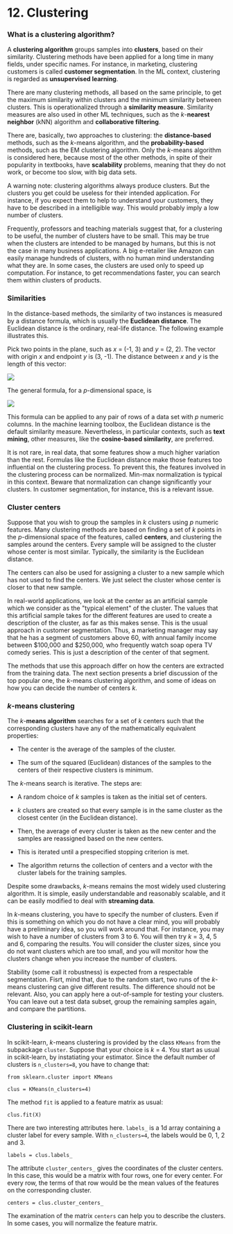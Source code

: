 # 12. Clustering

### What is a clustering algorithm?

A **clustering algorithm** groups samples into **clusters**, based on their similarity. Clustering methods have been applied for a long time in many fields, under specific names. For instance, in marketing, clustering customers is called **customer segmentation**. In the ML context, clustering is regarded as **unsupervised learning**.

There are many clustering methods, all based on the same principle, to get the maximum similarity within clusters and the minimum similarity between clusters. This is operationalized through a **similarity measure**. Similarity measures are also used in other ML techniques, such as the *k*-**nearest neighbor** (kNN) algorithm and **collaborative filtering**.

There are, basically, two approaches to clustering: the **distance-based** methods, such as the *k*-means algorithm, and the **probability-based** methods, such as the EM clustering algorithm. Only the *k*-means algorithm is considered here, because most of the other methods, in spite of their popularity in textbooks, have **scalability** problems, meaning that they do not work, or become too slow, with big data sets.

A warning note: clustering algorithms always produce clusters. But the clusters you get could be useless for their intended application. For instance, if you expect them to help to understand your customers, they have to be described in a intelligible way. This would probably imply a low number of clusters. 

Frequently, professors and teaching materials suggest that, for a clustering to be useful, the number of clusters have to be small. This may be true when the clusters are intended to be managed by humans, but this is not the case in many business applications. A big e-retailer like Amazon can easily manage hundreds of clusters, with no human mind understanding what they are. In some cases, the clusters are used only to speed up computation. For instance, to get recommendations faster, you can search them within clusters of products. 

### Similarities

In the distance-based methods, the similarity of two instances is measured by a distance formula, which is usually the **Euclidean distance**. The Euclidean distance is the ordinary, real-life distance. The following example illustrates this.

Pick two points in the plane, such as *x* = (-1, 3) and *y* = (2, 2). The vector with origin *x* and endpoint *y* is (3, -1). The distance between *x* and *y* is the length of this vector:

<img src="https://render.githubusercontent.com/render/math?math=\large \sqrt{3^2 %2B 1^2} = 3.162.">

The general formula, for a *p*-dimensional space, is

<img src="https://render.githubusercontent.com/render/math?math=\large \textrm{dist}(x,y) = \sqrt{(x_1-y_1 )^2 %2B \cdots %2B (x_p-y_p)^2}.">

This formula can be applied to any pair of rows of a data set with *p* numeric columns. In the machine learning toolbox, the Euclidean distance is the default similarity measure. Nevertheless, in particular contexts, such as **text mining**, other measures, like the **cosine-based similarity**, are preferred.

It is not rare, in real data, that some features show a much higher variation than the rest. Formulas like the Euclidean distance make those features too influential on the clustering process. To prevent this, the features involved in the clustering process can be normalized. Min-max normalization is typical in this context. Beware that normalization can change significantly your clusters. In customer segmentation, for instance, this is a relevant issue.

### Cluster centers

Suppose that you wish to group the samples in *k* clusters using *p* numeric features. Many clustering methods are based on finding a set of *k* points in the *p*-dimensional space of the features, called **centers**, and clustering the samples around the centers. Every sample will be assigned to the cluster whose center is most similar. Typically, the similarity is the Euclidean distance. 

The centers can also be used for assigning a cluster to a new sample which has not used to find the centers. We just select the cluster whose center is closer to that new sample.

In real-world applications, we look at the center as an artificial sample which we consider as the "typical element" of the cluster. The values that this artificial sample takes for the different features are used to create a description of the cluster, as far as this makes sense. This is the usual approach in customer segmentation. Thus, a marketing manager may say that he has a segment of customers above 60, with annual family income between $100,000 and $250,000, who frequently watch soap opera TV comedy series. This is just a description of the center of that segment.

The methods that use this approach differ on how the centers are extracted from the training data. The next section presents a brief discussion of the top popular one, the *k*-means clustering algorithm, and some of ideas on how you can decide the number of centers *k*.

### *k*-means clustering

The *k*-**means algorithm** searches for a set of *k* centers such that the corresponding clusters have any of the mathematically equivalent properties:

* The center is the average of the samples of the cluster.

* The sum of the squared (Euclidean) distances of the samples to the centers of their respective clusters is minimum.

The *k*-means search is iterative. The steps are:

* A random choice of *k* samples is taken as the initial set of centers.

* *k* clusters are created so that every sample is in the same cluster as the closest center (in the Euclidean distance).

* Then, the average of every cluster is taken as the new center and the samples are reassigned based on the new centers.

* This is iterated until a prespecified stopping criterion is met.

* The algorithm returns the collection of centers and a vector with the cluster labels for the training samples.

Despite some drawbacks, *k*-means remains the most widely used clustering algorithm. It is simple, easily understandable and reasonably scalable, and it can be easily modified to deal with **streaming data**. 

In *k*-means clustering, you have to specify the number of clusters. Even if this is something on which you do not have a clear mind, you will probably have a preliminary idea, so you will work around that. For instance, you may wish to have a number of clusters from 3 to 6. You will then try *k* = 3, 4, 5 and 6, comparing the results. You will consider the cluster sizes, since you do not want clusters which are too small, and you will monitor how the clusters change when you increase the number of clusters. 

Stability (some call it robustness) is expected from a respectable segmentation. Fisrt, mind that, due to the random start, two runs of the *k*-means clustering can give different results. The difference should not be relevant. Also, you can apply here a out-of-sample for testing your clusters. You can leave out a test data subset, group the remaining samples again, and compare the partitions. 

### Clustering in scikit-learn

In scikit-learn, *k*-means clustering is provided by the class `KMeans` from the subpackage `cluster`. Suppose that your choice is *k* = 4. You start as usual in scikit-learn, by instatiating your estimator. Since the default number of clusters is `n_clusters=8`, you have to change that: 

`from sklearn.cluster import KMeans`

`clus = KMeans(n_clusters=4)`

The method `fit` is applied to a feature matrix as usual:

`clus.fit(X)`

There are two interesting attributes here. `labels_` is a 1d array containing a cluster label for every sample. With `n_clusters=4`, the labels would be 0, 1, 2 and 3. 

`labels = clus.labels_`

The attribute `cluster_centers_` gives the coordinates of the cluster centers. In this case, this would be a matrix with four rows, one for every center. For every row, the terms of that row would be the mean values of the features on the corresponding cluster.

`centers = clus.cluster_centers_`

The examination of the matrix `centers` can help you to describe the clusters. In some cases, you will normalize the feature matrix. 
